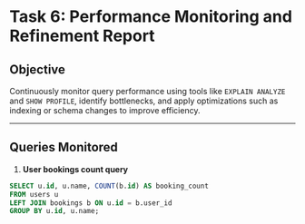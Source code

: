 # Task 6: Performance Monitoring and Refinement Report

## Objective

Continuously monitor query performance using tools like `EXPLAIN ANALYZE` and `SHOW PROFILE`, identify bottlenecks, and apply optimizations such as indexing or schema changes to improve efficiency.

---

## Queries Monitored

1. **User bookings count query**

```sql
SELECT u.id, u.name, COUNT(b.id) AS booking_count
FROM users u
LEFT JOIN bookings b ON u.id = b.user_id
GROUP BY u.id, u.name;

